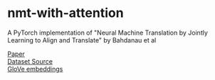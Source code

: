 # nmt-with-attention
A PyTorch implementation of "Neural Machine Translation by Jointly Learning to Align and Translate" by Bahdanau et al

[Paper](https://arxiv.org/abs/1409.0473) </br>
[Dataset Source](http://www.manythings.org/anki/) </br>
[GloVe embeddings](https://nlp.stanford.edu/projects/glove/)
